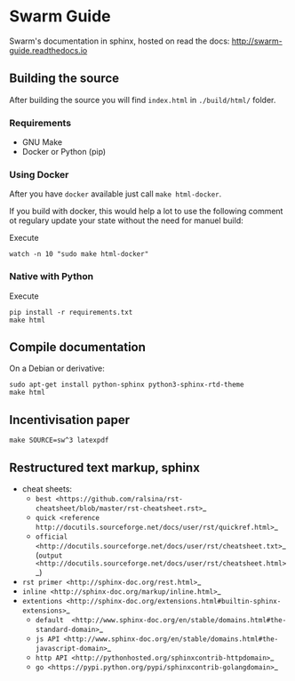# Swarm Guide

Swarm's documentation in sphinx, hosted on read the docs:
http://swarm-guide.readthedocs.io

## Building the source

After building the source you will find `index.html` in `./build/html/` folder.

### Requirements

- GNU Make
- Docker or Python (pip)

### Using Docker

After you have `docker` available just call `make html-docker`.

If you build with docker, this would help a lot to use the following comment ot regulary update your state without the need for manuel build:

Execute
```
watch -n 10 "sudo make html-docker"
```

### Native with Python

Execute
```
pip install -r requirements.txt
make html
```

## Compile documentation
On a Debian or derivative:

```
sudo apt-get install python-sphinx python3-sphinx-rtd-theme
make html
```

## Incentivisation paper

```
make SOURCE=sw^3 latexpdf
```

## Restructured text markup, sphinx

* cheat sheets:
    * `best <https://github.com/ralsina/rst-cheatsheet/blob/master/rst-cheatsheet.rst>`_
    * `quick <reference http://docutils.sourceforge.net/docs/user/rst/quickref.html>`_
    * `official <http://docutils.sourceforge.net/docs/user/rst/cheatsheet.txt>`_ (`output <http://docutils.sourceforge.net/docs/user/rst/cheatsheet.html>`_)
* `rst primer <http://sphinx-doc.org/rest.html>`_
* `inline <http://sphinx-doc.org/markup/inline.html>`_
* `extentions <http://sphinx-doc.org/extensions.html#builtin-sphinx-extensions>`_
    * `default  <http://www.sphinx-doc.org/en/stable/domains.html#the-standard-domain>`_
    * `js API <http://www.sphinx-doc.org/en/stable/domains.html#the-javascript-domain>`_
    * `http API <http://pythonhosted.org/sphinxcontrib-httpdomain>`_
    * `go <https://pypi.python.org/pypi/sphinxcontrib-golangdomain>`_
